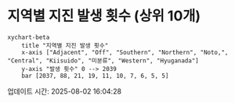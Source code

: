 # 지역별 지진 발생 횟수 (상위 10개)

```mermaid
xychart-beta
    title "지역별 지진 발생 횟수"
    x-axis ["Adjacent", "Off", "Southern", "Northern", "Noto,", "Central", "Kiisuido", "미분류", "Western", "Hyuganada"]
    y-axis "발생 횟수" 0 --> 2039
    bar [2037, 88, 21, 19, 11, 10, 7, 6, 5, 5]
```

업데이트 시간: 2025-08-02 16:04:28
